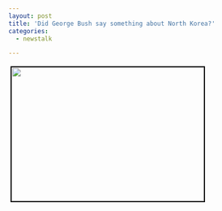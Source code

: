```yaml
---
layout: post
title: 'Did George Bush say something about North Korea?'
categories:
  - newstalk

---
```


<p style="text-align:center;">

<a href="http://www.flickr.com/photos/94755749@N00/14429806/" title="photo sharing"><img src="http://photos9.flickr.com/14429806_0ab01b70ff_m.jpg" alt="" style="border:solid 2px #000000;" height="264" width="380" border="1" hspace="4" vspace="4" /></a></p>
